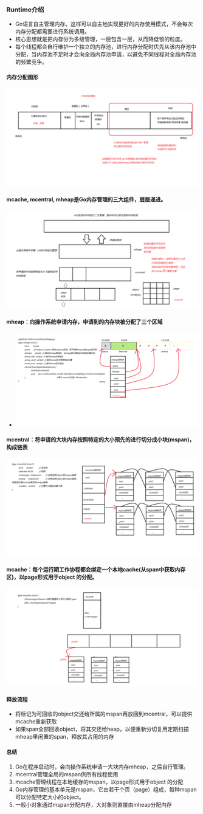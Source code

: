 ### Runtime介绍

+ Go语言自主管理内存。这样可以自主地实现更好的内存使用模式，不会每次内存分配都需要进行系统调用。
+ 核心思想就是把内存分为多级管理，一层包含一层，从而降低锁的粒度。
+ 每个线程都会自行维护一个独立的内存池，进行内存分配时优先从该内存池中分配，当内存池不足时才会向全局内存池申请，以避免不同线程对全局内存池的频繁竞争。

#### 内存分配图形

![07内存四区模型](../img\07内存四区模型.png)

#### mcache, mcentral, mheap是Go内存管理的三大组件，层层递进。

![04go运行时内存管理](../img/04go运行时内存管理.png)



#### mheap：向操作系统申请内存，申请到的内存块被分配了三个区域

+ ![02mheap结构体模型](../img/02mheap结构体模型.png)

#### mcentral：将申请的大块内存按照特定的大小预先的进行切分成小块(mspan)，构成链表

![03mcentral结构体模型](../img/03mcentral结构体模型.png)

#### mcache：每个运行期工作协程都会绑定一个本地cache(从span中获取内存区)，以page形式用于object 的分配。

![04mcache](../img/04mcache.png)

#### 释放流程

+ 将标记为可回收的object交还给所属的mspan再放回到mcentral，可以提供mcache重新获取
+ 如果span全部回收object，将其交还给heap，以便重新分切复用定期扫描mheap里闲置的span，释放其占用的内存

#### 总结

1. Go在程序启动时，会向操作系统申请一大块内存mheap，之后自行管理。
2. mcentral管理全局的mspan供所有线程使用
3. mcache管理线程在本地缓存的mspan，以page形式用于object 的分配
4. Go内存管理的基本单元是mspan，它由若干个页（page）组成，每种mspan可以分配特定大小的object。
5. 一般小对象通过mspan分配内存，大对象则直接由mheap分配内存





